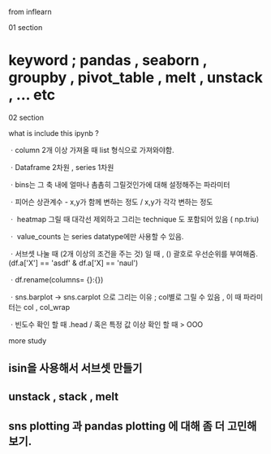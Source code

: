 from inflearn 

01 section


# keyword ; pandas , seaborn , groupby , pivot_table , melt , unstack , ... etc


02 section

what is include this ipynb ?

ㆍcolumn 2개 이상 가져올 때 list 형식으로 가져와야함.

ㆍDataframe 2차원 , series 1차원

ㆍbins는 그 축 내에 얼마나 촘촘히 그릴것인가에 대해 설정해주는 파라미터

ㆍ피어슨 상관계수 - x,y가 함께 변하는 정도 / x,y가 각각 변하는 정도

ㆍ heatmap 그릴 때 대각선 제외하고 그리는 technique 도 포함되어 있음 ( np.triu)

ㆍ value_counts 는 series datatype에만 사용할 수 있음.

ㆍ서브셋 나눌 때 (2개 이상의 조건을 주는 것) 일 때 , () 괄호로 우선순위를 부여해줌. (df.a['X'] == 'asdf' & df.a['X] == 'naul')

ㆍdf.rename(columns= {}:{})

ㆍsns.barplot -> sns.carplot 으로 그리는 이유 ; col별로 그릴 수 있음 , 이 때 파라미터는 col , col_wrap

ㆍ빈도수 확인 할 때 .head / 혹은 특정 값 이상 확인 할 때 > OOO

more study 

## isin을 사용해서 서브셋 만들기 ##
## unstack , stack , melt  
## sns plotting 과 pandas plotting 에 대해 좀 더 고민해보기.
